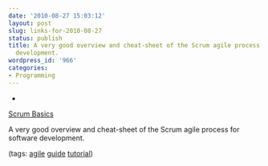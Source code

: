 ```yaml
---
date: '2010-08-27 15:03:12'
layout: post
slug: links-for-2010-08-27
status: publish
title: A very good overview and cheat-sheet of the Scrum agile process for software
  development.
wordpress_id: '966'
categories:
- Programming
---
```


  * 
                

[Scrum Basics](http://www.scrum.org/storage/scrumguides/Scrum%20Guide.pdf)


                

A very good overview and cheat-sheet of the Scrum agile process for software development.


                

(tags: [agile](http://delicious.com/eob/agile) [guide](http://delicious.com/eob/guide) [tutorial](http://delicious.com/eob/tutorial))


            

